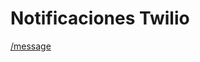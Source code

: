 # Notificaciones Twilio

[/message](Notificaciones%20Twilio%203755118b237848399991cc731eb36260/message%20f108809932ff4e00bb3495ed698a9997.md)